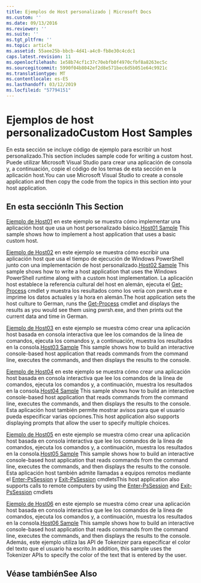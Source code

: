 ```yaml
---
title: Ejemplos de Host personalizado | Microsoft Docs
ms.custom: ''
ms.date: 09/13/2016
ms.reviewer: ''
ms.suite: ''
ms.tgt_pltfrm: ''
ms.topic: article
ms.assetid: 55aee25b-bbcb-4d41-a4c0-fb8e30c4cdc1
caps.latest.revision: 11
ms.openlocfilehash: 1e58b74cf1c37c70ebfb0f4970cfbf8a8263ec5c
ms.sourcegitcommit: 5990f04b8042ef2d8e571bec6d5b051e64c9921c
ms.translationtype: MT
ms.contentlocale: es-ES
ms.lasthandoff: 03/12/2019
ms.locfileid: "57794151"
---
```

# <a name="custom-host-samples"></a><span data-ttu-id="74742-102">Ejemplos de host personalizado</span><span class="sxs-lookup"><span data-stu-id="74742-102">Custom Host Samples</span></span>

<span data-ttu-id="74742-103">En esta sección se incluye código de ejemplo para escribir un host personalizado.</span><span class="sxs-lookup"><span data-stu-id="74742-103">This section includes sample code for writing a custom host.</span></span> <span data-ttu-id="74742-104">Puede utilizar Microsoft Visual Studio para crear una aplicación de consola y, a continuación, copie el código de los temas de esta sección en la aplicación host.</span><span class="sxs-lookup"><span data-stu-id="74742-104">You can use Microsoft Visual Studio to create a console application and then copy the code from the topics in this section into your host application.</span></span>

## <a name="in-this-section"></a><span data-ttu-id="74742-105">En esta sección</span><span class="sxs-lookup"><span data-stu-id="74742-105">In This Section</span></span>

 <span data-ttu-id="74742-106">[Ejemplo de Host01](./host01-sample.md) en este ejemplo se muestra cómo implementar una aplicación host que usa un host personalizado básico.</span><span class="sxs-lookup"><span data-stu-id="74742-106">[Host01 Sample](./host01-sample.md) This sample shows how to implement a host application that uses a basic custom host.</span></span>

 <span data-ttu-id="74742-107">[Ejemplo de Host02](./host02-sample.md) en este ejemplo se muestra cómo escribir una aplicación host que usa el tiempo de ejecución de Windows PowerShell junto con una implementación de host personalizado.</span><span class="sxs-lookup"><span data-stu-id="74742-107">[Host02 Sample](./host02-sample.md) This sample shows how to write a host application that uses the Windows PowerShell runtime along with a custom host implementation.</span></span> <span data-ttu-id="74742-108">La aplicación host establece la referencia cultural del host en alemán, ejecuta el [Get-Process](/powershell/module/Microsoft.PowerShell.Management/Get-Process) cmdlet y muestra los resultados como los vería con pwrsh.exe e imprime los datos actuales y la hora en alemán.</span><span class="sxs-lookup"><span data-stu-id="74742-108">The host application sets the host culture to German, runs the [Get-Process](/powershell/module/Microsoft.PowerShell.Management/Get-Process) cmdlet and displays the results as you would see them using pwrsh.exe, and then prints out the current data and time in German.</span></span>

 <span data-ttu-id="74742-109">[Ejemplo de Host03](./host03-sample.md) en este ejemplo se muestra cómo crear una aplicación host basada en consola interactiva que lee los comandos de la línea de comandos, ejecuta los comandos y, a continuación, muestra los resultados en la consola.</span><span class="sxs-lookup"><span data-stu-id="74742-109">[Host03 Sample](./host03-sample.md) This sample shows how to build an interactive console-based host application that reads commands from the command line, executes the commands, and then displays the results to the console.</span></span>

 <span data-ttu-id="74742-110">[Ejemplo de Host04](./host04-sample.md) en este ejemplo se muestra cómo crear una aplicación host basada en consola interactiva que lee los comandos de la línea de comandos, ejecuta los comandos y, a continuación, muestra los resultados en la consola.</span><span class="sxs-lookup"><span data-stu-id="74742-110">[Host04 Sample](./host04-sample.md) This sample shows how to build an interactive console-based host application that reads commands from the command line, executes the commands, and then displays the results to the console.</span></span> <span data-ttu-id="74742-111">Esta aplicación host también permite mostrar avisos para que el usuario pueda especificar varias opciones.</span><span class="sxs-lookup"><span data-stu-id="74742-111">This host application also supports displaying prompts that allow the user to specify multiple choices.</span></span>

 <span data-ttu-id="74742-112">[Ejemplo de Host05](./host05-sample.md) en este ejemplo se muestra cómo crear una aplicación host basada en consola interactiva que lee los comandos de la línea de comandos, ejecuta los comandos y, a continuación, muestra los resultados en la consola.</span><span class="sxs-lookup"><span data-stu-id="74742-112">[Host05 Sample](./host05-sample.md) This sample shows how to build an interactive console-based host application that reads commands from the command line, executes the commands, and then displays the results to the console.</span></span> <span data-ttu-id="74742-113">Esta aplicación host también admite llamadas a equipos remotos mediante el [Enter-PsSession](/powershell/module/Microsoft.PowerShell.Core/Enter-PSSession) y [Exit-PsSession](/powershell/module/Microsoft.PowerShell.Core/Exit-PSSession) cmdlets</span><span class="sxs-lookup"><span data-stu-id="74742-113">This host application also supports calls to remote computers by using the [Enter-PsSession](/powershell/module/Microsoft.PowerShell.Core/Enter-PSSession) and [Exit-PsSession](/powershell/module/Microsoft.PowerShell.Core/Exit-PSSession) cmdlets</span></span>

 <span data-ttu-id="74742-114">[Ejemplo de Host06](./host06-sample.md) en este ejemplo se muestra cómo crear una aplicación host basada en consola interactiva que lee los comandos de la línea de comandos, ejecuta los comandos y, a continuación, muestra los resultados en la consola.</span><span class="sxs-lookup"><span data-stu-id="74742-114">[Host06 Sample](./host06-sample.md) This sample shows how to build an interactive console-based host application that reads commands from the command line, executes the commands, and then displays the results to the console.</span></span> <span data-ttu-id="74742-115">Además, este ejemplo utiliza las API de Tokenizer para especificar el color del texto que el usuario ha escrito.</span><span class="sxs-lookup"><span data-stu-id="74742-115">In addition, this sample uses the Tokenizer APIs to specify the color of the text that is entered by the user.</span></span>

## <a name="see-also"></a><span data-ttu-id="74742-116">Véase también</span><span class="sxs-lookup"><span data-stu-id="74742-116">See Also</span></span>
